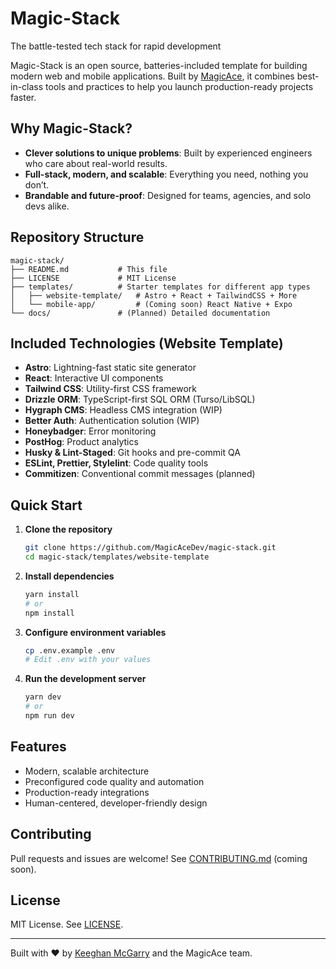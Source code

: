 # Magic-Stack

The battle-tested tech stack for rapid development

Magic-Stack is an open source, batteries-included template for building modern web and mobile applications. Built by [MagicAce](https://magicace.co.uk), it combines best-in-class tools and practices to help you launch production-ready projects faster.

## Why Magic-Stack?

- **Clever solutions to unique problems**: Built by experienced engineers who care about real-world results.
- **Full-stack, modern, and scalable**: Everything you need, nothing you don’t.
- **Brandable and future-proof**: Designed for teams, agencies, and solo devs alike.

## Repository Structure

```
magic-stack/
├── README.md           # This file
├── LICENSE             # MIT License
├── templates/          # Starter templates for different app types
│   ├── website-template/   # Astro + React + TailwindCSS + More
│   └── mobile-app/         # (Coming soon) React Native + Expo
└── docs/               # (Planned) Detailed documentation
```

## Included Technologies (Website Template)

- **Astro**: Lightning-fast static site generator
- **React**: Interactive UI components
- **Tailwind CSS**: Utility-first CSS framework
- **Drizzle ORM**: TypeScript-first SQL ORM (Turso/LibSQL)
- **Hygraph CMS**: Headless CMS integration (WIP)
- **Better Auth**: Authentication solution (WIP)
- **Honeybadger**: Error monitoring
- **PostHog**: Product analytics
- **Husky & Lint-Staged**: Git hooks and pre-commit QA
- **ESLint, Prettier, Stylelint**: Code quality tools
- **Commitizen**: Conventional commit messages (planned)

## Quick Start

1. **Clone the repository**
   ```bash
   git clone https://github.com/MagicAceDev/magic-stack.git
   cd magic-stack/templates/website-template
   ```
2. **Install dependencies**
   ```bash
   yarn install
   # or
   npm install
   ```
3. **Configure environment variables**
   ```bash
   cp .env.example .env
   # Edit .env with your values
   ```
4. **Run the development server**
   ```bash
   yarn dev
   # or
   npm run dev
   ```

## Features

- Modern, scalable architecture
- Preconfigured code quality and automation
- Production-ready integrations
- Human-centered, developer-friendly design

## Contributing

Pull requests and issues are welcome! See [CONTRIBUTING.md](docs/CONTRIBUTING.md) (coming soon).

## License

MIT License. See [LICENSE](LICENSE).

---

Built with ❤️ by [Keeghan McGarry](https://magicace.co.uk) and the MagicAce team.

